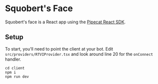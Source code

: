 # Squobert's Face

Squobert's face is a React app using the [Pipecat React SDK](https://docs.pipecat.ai/client/react/introduction).

## Setup

To start, you'll need to point the client at your bot. Edit `src/providers/RTVIProvider.tsx` and look around line 20 for the `onConnect` handler.

```
cd client
npm i
npm run dev
```
